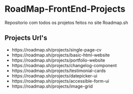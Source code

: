 # RoadMap-FrontEnd-Projects
Repositorio com todos os projetos feitos no site Roadmap.sh

## Projects Url's

<ul>
    <li>https://roadmap.sh/projects/single-page-cv</li>
    <li>https://roadmap.sh/projects/basic-html-website</li>
    <li>https://roadmap.sh/projects/portfolio-website</li>
    <li>https://roadmap.sh/projects/changelog-component</li>
    <li>https://roadmap.sh/projects/testimonial-cards</li>
    <li>https://roadmap.sh/projects/datepicker-ui</li>
    <li>https://roadmap.sh/projects/accessible-form-ui</li>
    <li>https://roadmap.sh/projects/image-grid</li>
</ul>
